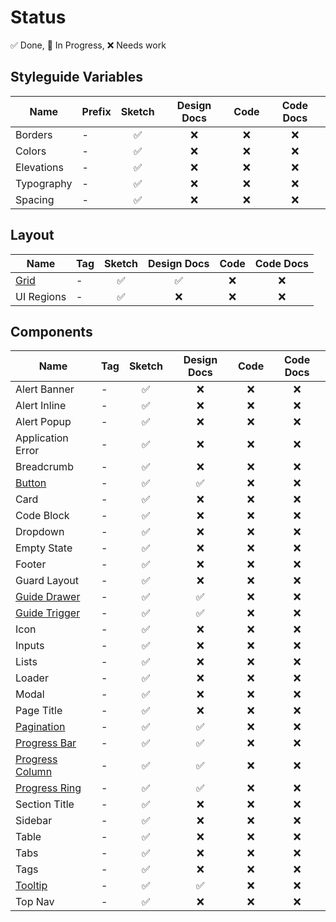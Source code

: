 # Status

✅ Done, 🚧 In Progress, ❌ Needs work

## Styleguide Variables

| Name       | Prefix | Sketch | Design Docs | Code | Code Docs |
|------------|--------|:------:|:-----------:|:----:|:---------:|
| Borders    | -      |   ✅    |      ❌      |  ❌   |     ❌     |
| Colors     | -      |   ✅    |      ❌      |  ❌   |     ❌     |
| Elevations | -      |   ✅    |      ❌      |  ❌   |     ❌     |
| Typography | -      |   ✅    |      ❌      |  ❌   |     ❌     |
| Spacing    | -      |   ✅    |      ❌      |  ❌   |     ❌     |

## Layout

| Name                   | Tag | Sketch | Design Docs | Code | Code Docs |
|------------------------|-----|:------:|:-----------:|:----:|:---------:|
| [Grid](layout/grid.md) | -   |   ✅    |      ✅      |  ❌   |     ❌     |
| UI Regions             | -   |   ✅    |      ❌      |  ❌   |     ❌     |

## Components

| Name                                         | Tag | Sketch | Design Docs | Code | Code Docs |
|----------------------------------------------|-----|:------:|:-----------:|:----:|:---------:|
| Alert Banner                                 | -   |   ✅    |      ❌      |  ❌   |     ❌     |
| Alert Inline                                 | -   |   ✅    |      ❌      |  ❌   |     ❌     |
| Alert Popup                                  | -   |   ✅    |      ❌      |  ❌   |     ❌     |
| Application Error                            | -   |   ✅    |      ❌      |  ❌   |     ❌     |
| Breadcrumb                                   | -   |   ✅    |      ❌      |  ❌   |     ❌     |
| [Button](components/button.md)               | -   |   ✅    |      ✅      |  ❌   |     ❌     |
| Card                                         | -   |   ✅    |      ❌      |  ❌   |     ❌     |
| Code Block                                   | -   |   ✅    |      ❌      |  ❌   |     ❌     |
| Dropdown                                     | -   |   ✅    |      ❌      |  ❌   |     ❌     |
| Empty State                                  | -   |   ✅    |      ❌      |  ❌   |     ❌     |
| Footer                                       | -   |   ✅    |      ❌      |  ❌   |     ❌     |
| Guard Layout                                 | -   |   ✅    |      ❌      |  ❌   |     ❌     |
| [Guide Drawer](components/guide-drawer.md)   | -   |   ✅    |      ✅      |  ❌   |     ❌     |
| [Guide Trigger](components/guide-trigger.md) | -   |   ✅    |      ✅      |  ❌   |     ❌     |
| Icon                                         | -   |   ✅    |      ❌      |  ❌   |     ❌     |
| Inputs                                       | -   |   ✅    |      ❌      |  ❌   |     ❌     |
| Lists                                        | -   |   ✅    |      ❌      |  ❌   |     ❌     |
| Loader                                       | -   |   ✅    |      ❌      |  ❌   |     ❌     |
| Modal                                        | -   |   ✅    |      ❌      |  ❌   |     ❌     |
| Page Title                                   | -   |   ✅    |      ❌      |  ❌   |     ❌     |
| [Pagination](components/pagination.md)       | -   |   ✅    |      ✅      |  ❌   |     ❌     |
| [Progress Bar](components/progress.md)       | -   |   ✅    |      ✅      |  ❌   |     ❌     |
| [Progress Column](components/progress.md)    | -   |   ✅    |      ✅      |  ❌   |     ❌     |
| [Progress Ring](components/progress.md)      | -   |   ✅    |      ✅      |  ❌   |     ❌     |
| Section Title                                | -   |   ✅    |      ❌      |  ❌   |     ❌     |
| Sidebar                                      | -   |   ✅    |      ❌      |  ❌   |     ❌     |
| Table                                        | -   |   ✅    |      ❌      |  ❌   |     ❌     |
| Tabs                                         | -   |   ✅    |      ❌      |  ❌   |     ❌     |
| Tags                                         | -   |   ✅    |      ❌      |  ❌   |     ❌     |
| [Tooltip](components/tooltip.md)             | -   |   ✅    |      ✅      |  ❌   |     ❌     |
| Top Nav                                      | -   |   ✅    |      ❌      |  ❌   |     ❌     |